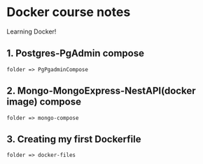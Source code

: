 # Docker course notes

Learning Docker!

## 1. Postgres-PgAdmin compose
    folder => PgPgadminCompose
## 2. Mongo-MongoExpress-NestAPI(docker image) compose
    folder => mongo-compose
## 3. Creating my first Dockerfile
    folder => docker-files